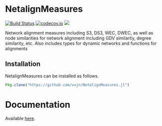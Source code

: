 # NetalignMeasures

[![Build Status](https://travis-ci.org/vvjn/NetalignMeasures.jl.svg?branch=master)](https://travis-ci.org/vvjn/NetalignMeasures.jl) [![codecov.io](http://codecov.io/github/vvjn/NetalignMeasures.jl/coverage.svg?branch=master)](http://codecov.io/github/vvjn/NetalignMeasures.jl?branch=master)  [![](https://img.shields.io/badge/docs-latest-blue.svg)](https://vvjn.github.io/NetalignMeasures.jl/latest)

Network alignment measures including S3, DS3, WEC, DWEC, as well as
node similarities for
network alignment including GDV similarity, degree similarity, etc.
Also includes types for dynamic networks and functions for alignments

## Installation

NetalignMeasures can be installed as follows.

```julia
Pkg.clone("https://github.com/vvjn/NetalignMeasures.jl")
```

# Documentation

Available [here](https://vvjn.github.io/NetalignMeasures.jl/latest).
